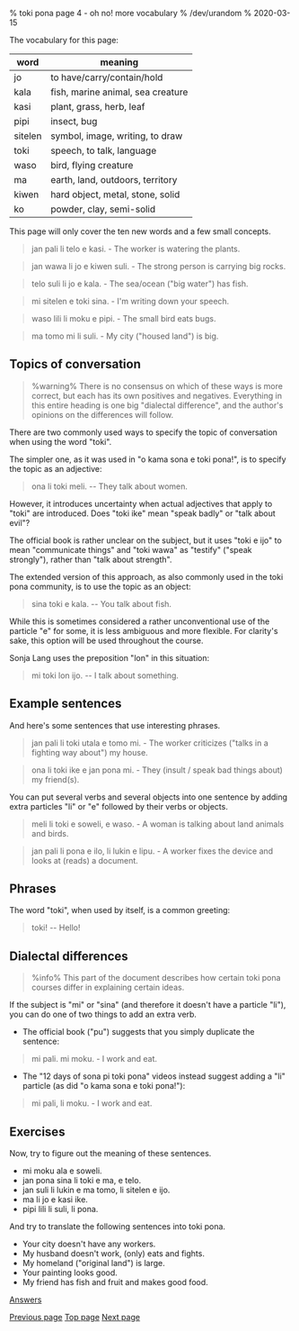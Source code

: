 % toki pona page 4 - oh no! more vocabulary
% /dev/urandom
% 2020-03-15

The vocabulary for this page:

| word    | meaning                          |
|---------|----------------------------------|
| jo      | to have/carry/contain/hold       |
| kala    | fish, marine animal, sea creature|
| kasi    | plant, grass, herb, leaf         |
| pipi    | insect, bug                      |
| sitelen | symbol, image, writing, to draw  |
| toki    | speech, to talk, language        |
| waso    | bird, flying creature            |
| ma      | earth, land, outdoors, territory |
| kiwen   | hard object, metal, stone, solid |
| ko      | powder, clay, semi-solid         |

This page will only cover the ten new words and a few small concepts. 

> jan pali li telo e kasi. - The worker is watering the plants.

> jan wawa li jo e kiwen suli. - The strong person is carrying big rocks.

> telo suli li jo e kala. - The sea/ocean ("big water") has fish.

> mi sitelen e toki sina. - I'm writing down your speech.

> waso lili li moku e pipi. - The small bird eats bugs.

> ma tomo mi li suli. - My city ("housed land") is big.

## Topics of conversation

> %warning%
> There is no consensus on which of these ways is more correct, but
> each has its own positives and negatives. Everything in this entire heading is
> one big "dialectal difference", and the author's opinions on the differences
> will follow.

There are two commonly used ways to specify the topic of conversation when using
the word "toki".

The simpler one, as it was used in "o kama sona e toki pona!", is to specify
the topic as an adjective:

> ona li toki meli. -- They talk about women.

However, it introduces uncertainty when actual adjectives that apply to "toki"
are introduced. Does "toki ike" mean "speak badly" or "talk about evil"?

The official book is rather unclear on the subject, but it uses "toki e ijo" to
mean "communicate things" and "toki wawa" as "testify" ("speak strongly"),
rather than "talk about strength".

The extended version of this approach, as also commonly used in the toki pona
community, is to use the topic as an object:

> sina toki e kala. -- You talk about fish.

While this is sometimes considered a rather unconventional use of the particle
"e" for some, it is less ambiguous and more flexible. For clarity's sake, this
option will be used throughout the course.

Sonja Lang uses the preposition "lon" in this situation:

> mi toki lon ijo. -- I talk about something.

## Example sentences

And here's some sentences that use interesting phrases.

> jan pali li toki utala e tomo mi. - The worker criticizes ("talks in a
> fighting way about") my house.

> ona li toki ike e jan pona mi. - They (insult / speak bad things about) my
> friend(s).

You can put several verbs and several objects into one sentence by adding extra
particles "li" or "e" followed by their verbs or objects.

> meli li toki e soweli, e waso. - A woman is talking about land animals and
> birds.

> jan pali li pona e ilo, li lukin e lipu. - A worker fixes the device and looks
> at (reads) a document.

## Phrases

The word "toki", when used by itself, is a common greeting:

> toki! -- Hello!

## Dialectal differences

> %info%
> This part of the document describes how certain toki pona courses differ in
> explaining certain ideas.

If the subject is "mi" or "sina" (and therefore it doesn't have a particle
"li"), you can do one of two things to add an extra verb.

* The official book ("pu") suggests that you simply duplicate the sentence:

> mi pali. mi moku. - I work and eat.

* The "12 days of sona pi toki pona" videos instead suggest adding a "li"
  particle (as did "o kama sona e toki pona!"):

> mi pali, li moku. - I work and eat.

## Exercises

Now, try to figure out the meaning of these sentences.

* mi moku ala e soweli.
* jan pona sina li toki e ma, e telo.
* jan suli li lukin e ma tomo, li sitelen e ijo.
* ma li jo e kasi ike.
* pipi lili li suli, li pona.

And try to translate the following sentences into toki pona.

* Your city doesn't have any workers.
* My husband doesn't work, (only) eats and fights.
* My homeland ("original land") is large.
* Your painting looks good.
* My friend has fish and fruit and makes good food.

[Answers](answers.html#p4)

[Previous page](3.html) [Top page](index.html) [Next page](5.html)
